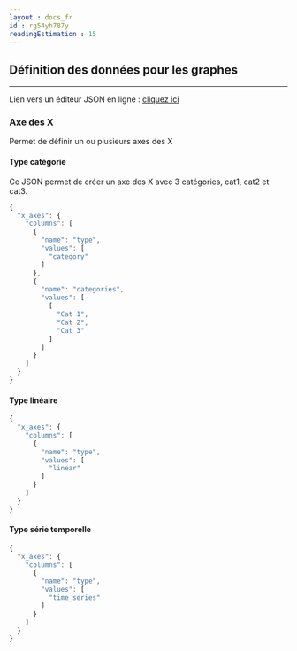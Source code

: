 ```yaml
---
layout : docs_fr
id : rg54yh787y
readingEstimation : 15
---
```


## Définition des données pour les graphes
------------------------

Lien vers un éditeur JSON en ligne : [cliquez ici](https://jsoneditoronline.org) 


### Axe des X
 
Permet de définir un ou plusieurs axes des X

#### Type catégorie

Ce JSON permet de créer un axe des X avec 3 catégories, cat1, cat2 et cat3.
```javascript
{
  "x_axes": {
    "columns": [
      {
        "name": "type",
        "values": [
          "category"
        ]
      },
      {
        "name": "categories",
        "values": [
          [
            "Cat 1",
            "Cat 2",
            "Cat 3"
          ]
        ]
      }
    ]
  }
}
```

#### Type linéaire
```javascript
{
  "x_axes": {
    "columns": [
      {
        "name": "type",
        "values": [
          "linear"
        ]
      }
    ]
  }
}
```

#### Type série temporelle
```javascript
{
  "x_axes": {
    "columns": [
      {
        "name": "type",
        "values": [
          "time_series"
        ]
      }
    ]
  }
}
```



